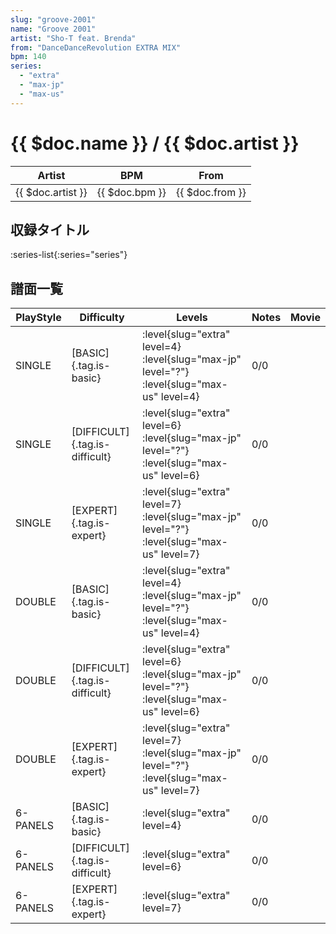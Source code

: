 ```yaml
---
slug: "groove-2001"
name: "Groove 2001"
artist: "Sho-T feat. Brenda"
from: "DanceDanceRevolution EXTRA MIX"
bpm: 140
series:
  - "extra"
  - "max-jp"
  - "max-us"
---
```


# {{ $doc.name }} / {{ $doc.artist }}

|Artist|BPM|From|
|------|---|----|
|{{ $doc.artist }}|{{ $doc.bpm }}|{{ $doc.from }}|

## 収録タイトル

:series-list{:series="series"}

## 譜面一覧

|PlayStyle|Difficulty|Levels|Notes|Movie|
|---------|----------|------|-----|-----|
|SINGLE|[BASIC]{.tag.is-basic}|:level{slug="extra" level=4} :level{slug="max-jp" level="?"} :level{slug="max-us" level=4}|0/0||
|SINGLE|[DIFFICULT]{.tag.is-difficult}|:level{slug="extra" level=6} :level{slug="max-jp" level="?"} :level{slug="max-us" level=6}|0/0||
|SINGLE|[EXPERT]{.tag.is-expert}|:level{slug="extra" level=7} :level{slug="max-jp" level="?"} :level{slug="max-us" level=7}|0/0||
|DOUBLE|[BASIC]{.tag.is-basic}|:level{slug="extra" level=4} :level{slug="max-jp" level="?"} :level{slug="max-us" level=4}|0/0||
|DOUBLE|[DIFFICULT]{.tag.is-difficult}|:level{slug="extra" level=6} :level{slug="max-jp" level="?"} :level{slug="max-us" level=6}|0/0||
|DOUBLE|[EXPERT]{.tag.is-expert}|:level{slug="extra" level=7} :level{slug="max-jp" level="?"} :level{slug="max-us" level=7}|0/0||
|6-PANELS|[BASIC]{.tag.is-basic}|:level{slug="extra" level=4}|0/0||
|6-PANELS|[DIFFICULT]{.tag.is-difficult}|:level{slug="extra" level=6}|0/0||
|6-PANELS|[EXPERT]{.tag.is-expert}|:level{slug="extra" level=7}|0/0||
